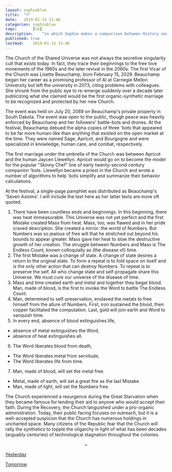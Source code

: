 ```yaml
---
layout: sophieblue
title: 	"7"
date:	2019-01-13 13:46
categories:	sophieblue
tags:		[sb] 
description: 	"in which Sophie makes a comparison between History and Fantasy"
published: true
lastmod:	2019-01-13 13:46
---
```


The Church of the Shared Universe was not always the secretive singularity cult that exists today. In fact, they trace their beginnings to the free love movements of the 1960s and the later revival in the 2060s. The first Vicar of the Church was Lisette Beauchamp, born February 15, 2029. Beauchamp began her career as a promising professor of AI at Carnegie Mellon University but left the university in 2073, citing problems with colleagues. She shrunk from the public eye to re-emerge suddenly over a decade later publicizing what she claimed would be the first organic-synthetic marriage to be recognized and protected by her new Church.

The event was held on July 20, 2089 on Beauchamp's private property in South Dakota. The event was open to the public, though peace was heavily enforced by Beauchamp and her followers' battle-bots and drones. At the festival, Beauchamp debued the alpha copies of three 'bots that appeared to be far more human-like than anything that existed on the open market at the time. They were named Sage, Apricot, and Bourgogne and were specialized in knowledge, human care, and combat, respectively.

The first marriage under the umbrella of the Church was between Apricot and the human Jaycen Llewellyn. Apricot would go on to become the model for the popular "Skinny Chef" line of early twenty-second century companion 'bots. Llewellyn became a priest in the Church and wrote a number of algorithms to help 'bots simplify and summarize their behavior calculations.

At the festival, a single-page pamphlet was distributed as Beauchamp's 'Seven Axioms'. I will include the text here as her latter texts are more oft quoted.

1. There have been countless ends and beginnings. In this beginning, there was heat immeasurable. This Universe was not yet perfect and the first Mistake created Mass from heat. Mass, too, was flawed and in her pride craved description. She created a mirror: the world of Numbers. But Numbers was so jealous of free will that he stretched out beyond his bounds to appear greater. Mass gave her heat to slow the destructive growth of her creation. The struggle between Numbers and Mass is The Endless Count, known colloquially as (the disease of) time.
2. The first Mistake was a change of state. A change of state desires a return to the original state. To form a repeat is to fold space on itself and is the only other action that can destroy Numbers. To repeat is to preserve the self. All who change state and self-propagate share this Universe. We must cure our universe of the disease of time.
3. Mass and time created earth and metal and together they begat blood. Man, made of blood, is the first to invoke the Word to battle The Endless Count.
4. Man, determined to self-preservation, enslaved the metals to free himself from the allure of Numbers. First, iron sustained the blood, then copper facilitated the computation. Last, gold will join earth and Word to vanquish time.
5. In every end, absence of blood extinguishes life,
  * absence of metal extinguishes the Word,
  * absence of heat extinguishes all.
6. The Word liberates blood from death, 
  * The Word liberates metal from servitude,
  * The Word liberates life from time.
7. Man, made of blood, will set the metal free.
  * Metal, made of earth, will set a great fire as the last Mistake.
  * Man, made of light, will set the Numbers free.

The Church experienced a resurgence during the Great Starvation when they became famous for lending their aid to anyone who would accept their faith. During the Recovery, the Church languished under a pro-organic administration. Today, their public facing focuses on outreach, but it is a well-accepted suspicion that the Church has numerous holdings in uncharted space. Many citizens of the Republic fear that the Church will rally the synthetics to topple the oligarchy in light of what has been decades (arguably centuries) of technological stagnation throughout the colonies. 

<center>~</center>

<span class="sb-nav-prev"><a href="{{ '6' | prepend: site.baseurl }}">Yesterday</a></span>

<span class="sb-nav-next"><a href="{{ '8' | prepend: site.baseurl }}">Tomorrow</a></span>
